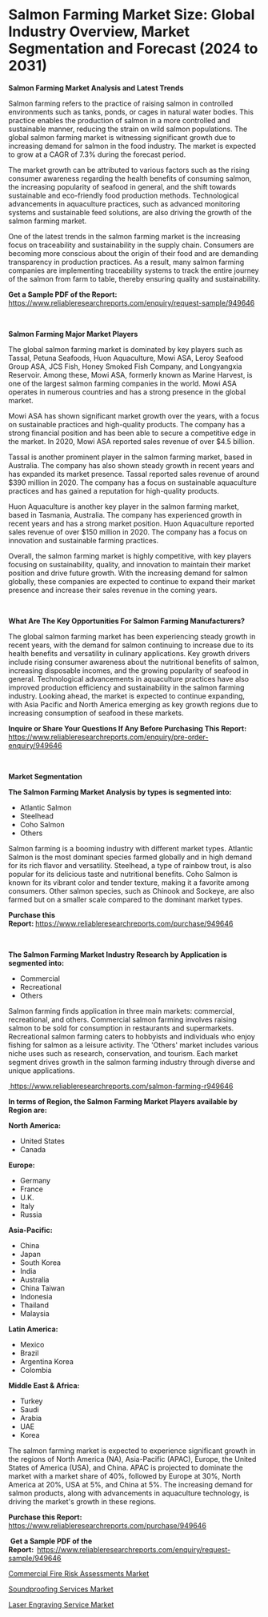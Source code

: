 <p><h1>Salmon Farming Market Size: Global Industry Overview, Market Segmentation and Forecast (2024 to 2031)</h1></p><p><strong>Salmon Farming Market Analysis and Latest Trends</strong></p>
<p><p>Salmon farming refers to the practice of raising salmon in controlled environments such as tanks, ponds, or cages in natural water bodies. This practice enables the production of salmon in a more controlled and sustainable manner, reducing the strain on wild salmon populations. The global salmon farming market is witnessing significant growth due to increasing demand for salmon in the food industry. The market is expected to grow at a CAGR of 7.3% during the forecast period.</p><p>The market growth can be attributed to various factors such as the rising consumer awareness regarding the health benefits of consuming salmon, the increasing popularity of seafood in general, and the shift towards sustainable and eco-friendly food production methods. Technological advancements in aquaculture practices, such as advanced monitoring systems and sustainable feed solutions, are also driving the growth of the salmon farming market.</p><p>One of the latest trends in the salmon farming market is the increasing focus on traceability and sustainability in the supply chain. Consumers are becoming more conscious about the origin of their food and are demanding transparency in production practices. As a result, many salmon farming companies are implementing traceability systems to track the entire journey of the salmon from farm to table, thereby ensuring quality and sustainability.</p></p>
<p><strong>Get a Sample PDF of the Report:&nbsp;</strong> <a href="https://www.reliableresearchreports.com/enquiry/request-sample/949646">https://www.reliableresearchreports.com/enquiry/request-sample/949646</a></p>
<p>&nbsp;</p>
<p><strong>Salmon Farming Major Market Players</strong></p>
<p><p>The global salmon farming market is dominated by key players such as Tassal, Petuna Seafoods, Huon Aquaculture, Mowi ASA, Leroy Seafood Group ASA, JCS Fish, Honey Smoked Fish Company, and Longyangxia Reservoir. Among these, Mowi ASA, formerly known as Marine Harvest, is one of the largest salmon farming companies in the world. Mowi ASA operates in numerous countries and has a strong presence in the global market.</p><p>Mowi ASA has shown significant market growth over the years, with a focus on sustainable practices and high-quality products. The company has a strong financial position and has been able to secure a competitive edge in the market. In 2020, Mowi ASA reported sales revenue of over $4.5 billion.</p><p>Tassal is another prominent player in the salmon farming market, based in Australia. The company has also shown steady growth in recent years and has expanded its market presence. Tassal reported sales revenue of around $390 million in 2020. The company has a focus on sustainable aquaculture practices and has gained a reputation for high-quality products.</p><p>Huon Aquaculture is another key player in the salmon farming market, based in Tasmania, Australia. The company has experienced growth in recent years and has a strong market position. Huon Aquaculture reported sales revenue of over $150 million in 2020. The company has a focus on innovation and sustainable farming practices.</p><p>Overall, the salmon farming market is highly competitive, with key players focusing on sustainability, quality, and innovation to maintain their market position and drive future growth. With the increasing demand for salmon globally, these companies are expected to continue to expand their market presence and increase their sales revenue in the coming years.</p></p>
<p>&nbsp;</p>
<p><strong>What Are The Key Opportunities For Salmon Farming Manufacturers?</strong></p>
<p><p>The global salmon farming market has been experiencing steady growth in recent years, with the demand for salmon continuing to increase due to its health benefits and versatility in culinary applications. Key growth drivers include rising consumer awareness about the nutritional benefits of salmon, increasing disposable incomes, and the growing popularity of seafood in general. Technological advancements in aquaculture practices have also improved production efficiency and sustainability in the salmon farming industry. Looking ahead, the market is expected to continue expanding, with Asia Pacific and North America emerging as key growth regions due to increasing consumption of seafood in these markets.</p></p>
<p><strong>Inquire or Share Your Questions If Any Before Purchasing This Report:</strong> <a href="https://www.reliableresearchreports.com/enquiry/pre-order-enquiry/949646">https://www.reliableresearchreports.com/enquiry/pre-order-enquiry/949646</a></p>
<p>&nbsp;</p>
<p><strong>Market Segmentation</strong></p>
<p><strong>The Salmon Farming Market Analysis by types is segmented into:</strong></p>
<p><ul><li>Atlantic Salmon</li><li>Steelhead</li><li>Coho Salmon</li><li>Others</li></ul></p>
<p><p>Salmon farming is a booming industry with different market types. Atlantic Salmon is the most dominant species farmed globally and in high demand for its rich flavor and versatility. Steelhead, a type of rainbow trout, is also popular for its delicious taste and nutritional benefits. Coho Salmon is known for its vibrant color and tender texture, making it a favorite among consumers. Other salmon species, such as Chinook and Sockeye, are also farmed but on a smaller scale compared to the dominant market types.</p></p>
<p><strong>Purchase this Report:&nbsp;</strong><a href="https://www.reliableresearchreports.com/purchase/949646">https://www.reliableresearchreports.com/purchase/949646</a></p>
<p>&nbsp;</p>
<p><strong>The Salmon Farming Market Industry Research by Application is segmented into:</strong></p>
<p><ul><li>Commercial</li><li>Recreational</li><li>Others</li></ul></p>
<p><p>Salmon farming finds application in three main markets: commercial, recreational, and others. Commercial salmon farming involves raising salmon to be sold for consumption in restaurants and supermarkets. Recreational salmon farming caters to hobbyists and individuals who enjoy fishing for salmon as a leisure activity. The 'Others' market includes various niche uses such as research, conservation, and tourism. Each market segment drives growth in the salmon farming industry through diverse and unique applications.</p></p>
<p><a href="https://www.reliableresearchreports.com/salmon-farming-r949646">&nbsp;https://www.reliableresearchreports.com/salmon-farming-r949646</a></p>
<p><strong>In terms of Region, the Salmon Farming Market Players available by Region are:</strong></p>
<p>
    <p> <strong> North America: </strong>
        <ul>
            <li>United States</li>
            <li>Canada</li>
        </ul>
        </p> 
    <p> <strong> Europe: </strong>
        <ul>
            <li>Germany</li>
            <li>France</li>
            <li>U.K.</li>
            <li>Italy</li>
            <li>Russia</li>
        </ul>
        </p> 
    <p> <strong> Asia-Pacific: </strong>
        <ul>
            <li>China</li>
            <li>Japan</li>
            <li>South Korea</li>
            <li>India</li>
            <li>Australia</li>
            <li>China Taiwan</li>
            <li>Indonesia</li>
            <li>Thailand</li>
            <li>Malaysia</li>
        </ul>
        </p> 
    <p> <strong> Latin America: </strong>
        <ul>
            <li>Mexico</li>
            <li>Brazil</li>
            <li>Argentina Korea</li>
            <li>Colombia</li>
        </ul>
        </p> 
    <p> <strong> Middle East & Africa: </strong>
        <ul>
            <li>Turkey</li>
            <li>Saudi</li>
            <li>Arabia</li>
            <li>UAE</li>
            <li>Korea</li>
        </ul>
    </p>
    </p>
<p><p>The salmon farming market is expected to experience significant growth in the regions of North America (NA), Asia-Pacific (APAC), Europe, the United States of America (USA), and China. APAC is projected to dominate the market with a market share of 40%, followed by Europe at 30%, North America at 20%, USA at 5%, and China at 5%. The increasing demand for salmon products, along with advancements in aquaculture technology, is driving the market's growth in these regions.</p></p>
<p><strong>Purchase this Report: </strong><a href="https://www.reliableresearchreports.com/purchase/949646">https://www.reliableresearchreports.com/purchase/949646</a></p>
<p>&nbsp;<strong>Get a Sample PDF of the Report:&nbsp;&nbsp;</strong><a href="https://www.reliableresearchreports.com/enquiry/request-sample/949646">https://www.reliableresearchreports.com/enquiry/request-sample/949646</a></p>
<p><strong></strong></p>
<p><p><a href="https://www.linkedin.com/pulse/commercial-fire-risk-assessments-market-furnishes-information-mfnzc">Commercial Fire Risk Assessments Market</a></p><p><a href="https://www.linkedin.com/pulse/soundproofing-services-market-size-cagr-trends-2024-2030-yy7qc">Soundproofing Services Market</a></p><p><a href="https://www.linkedin.com/pulse/laser-engraving-service-market-share-evolution-growth-mnanc">Laser Engraving Service Market</a></p></p>